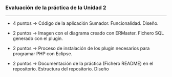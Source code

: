 
### Evaluación de la práctica de la Unidad 2
---

* 4 puntos -> Código de la aplicación Sumador. Funcionalidad. Diseño.

* 2 puntos -> Imagen con el diagrama creado con ERMaster. Fichero SQL generado con el plugin.

* 2 puntos -> Proceso de instalación de los plugin necesarios para programar PHP con Eclipse.

* 2 puntos -> Documentación de la práctica (Fichero README) en el repositorio. Estructura del repositorio. Diseño
